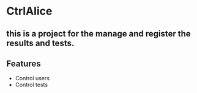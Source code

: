 # CtrlAlice
## this is a project for the manage and register the results and tests.

## Features

- Control users
- Control tests


